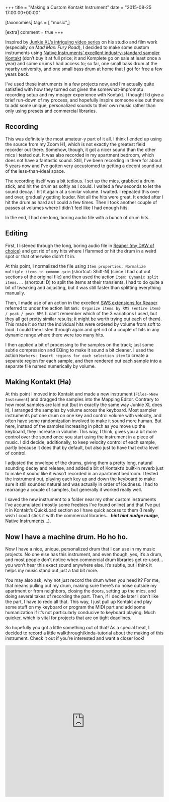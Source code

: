 +++
title = "Making a Custom Kontakt Instrument"
date = "2015-08-25 17:00:00+00:00"

[taxonomies]
tags = [ "music",]

[extra]
comment = true
+++
<p>Inspired by <a href="https://www.youtube.com/watch?v=MFHIBo3d4Rw">Junkie XL’s intriguing video series</a> on his studio and film work (especially on <em>Mad Max: Fury Road</em>), I decided to make some custom instruments using <a href="http://www.native-instruments.com/en/products/komplete/samplers/kontakt-5/">Native Instruments’ excellent industry-standard sampler Kontakt</a> (don’t buy it at full price; it and Komplete go on sale at least once a year) and some drums I had access to; so far, one small bass drum at the nearby university, and one small bass drum at home that I got for free a few years back.</p>
<!-- more -->
<p>I’ve used these instruments in a few projects now, and I’m actually quite satisfied with how they turned out given the somewhat-impromptu recording setup and my meager experience with Kontakt. I thought I’d give a brief run-down of my process, and hopefully inspire someone else out there to add some unique, personalized sounds to their own music rather than only using presets and commercial libraries.</p>

<h2 id="recording">Recording</h2>

<p>This was definitely the most amateur-y part of it all. I think I ended up using the source from my Zoom H1, which is not exactly the greatest field recorder out there. Somehow, though, it got a nicer sound than the other mics I tested out. It was also recorded in my apartment bedroom, which does not have a fantastic sound. Still, I’ve been recording in there for about 5 years now and I’ve gotten very accustomed to getting a decent sound out of the less-than-ideal space.</p>

<p>The recording itself was a bit tedious. I set up the mics, grabbed a drum stick, and hit the drum as softly as I could. I waited a few seconds to let the sound decay. I hit it again at a similar volume. I waited. I repeated this over and over, gradually getting louder. Not all the hits were great. It ended after I hit the drum as hard as I could a few times. Then I took another couple of passes at volumes where I didn’t feel like I had enough hits.</p>

<p>In the end, I had one long, boring audio file with a bunch of drum hits.</p>

<h2 id="editing">Editing</h2>

<p>First, I listened through the long, boring audio file in <a href="http://www.reaper.fm">Reaper (my DAW of choice)</a> and got rid of any hits where I flammed or hit the drum in a weird spot or that otherwise didn’t fit in.</p>

<p>At this point, I normalized the file using <code class="highlighter-rouge">Item properties: Normalize multiple items to common gain</code> (shortcut: Shift-N) (since I had cut out sections of the original file) and then used the action <code class="highlighter-rouge">Item: Dynamic split items...</code> (shortcut: D) to split the items at their transients. I had to do quite a bit of tweaking and adjusting, but it was still faster than splitting everything manually.</p>

<p>Then, I made use of an action in the excellent <a href="http://sws.mj-s.com/">SWS extensions for Reaper</a> referred to under the action list <code class="highlighter-rouge">SWS: Organize items by RMS (entire item) / peak / peak RMS</code> (I can’t remember which of the 3 variations I used, but they all get pretty similar results; it might be worth trying out each of them). This made it so that the individual hits were ordered by volume from soft to loud. I could then listen through again and get rid of a couple of hits in any dynamic range where there were too many hits.</p>

<p>I then applied a bit of processing to the samples on the track; just some subtle compression and EQing to make it sound a bit cleaner. I used the action <code class="highlighter-rouge">Markers: Insert regions for each selection item</code> to create a separate region for each sample, and then rendered out each sample into a separate file named numerically by volume.</p>

<h2 id="making-kontakt-ha">Making Kontakt (Ha)</h2>

<p>At this point I moved into Kontakt and made a new instrument (<code class="highlighter-rouge">Files-&gt;New Instrument</code>) and dragged the samples into the Mapping Editor. Contrary to how most samples are laid out (but in exactly the same way Junkie XL does it), I arranged the samples by volume across the keyboard. Most sampler instruments put one drum on one key and control volume with velocity, and often have some randomization involved to make it sound more human. But here, instead of the samples increasing in pitch as you move up the keyboard, they increase in volume. This way, I think, gives you a bit more control over the sound once you start using the instrument in a piece of music. I did decide, additionally, to keep velocity control of each sample, partly because it does that by default, but also just to have that extra level of control.</p>

<p>I adjusted the envelope of the drums, giving them a pretty long, natural sounding decay and release, and added a bit of Kontakt’s built-in reverb just to make it sound like it wasn’t recorded in an apartment bedroom. I tested the instrument out, playing each key up and down the keyboard to make sure it still sounded natural and was actually in order of loudness. I had to rearrange a couple of samples, but generally it worked really well.</p>

<p>I saved the new instrument to a folder near my other custom instruments I’ve accumulated (mostly some freebies I’ve found online) and that I’ve put it in Kontakt’s QuickLoad section so I have quick access to them (I really wish I could stick it with the commercial libraries… <strong><em>hint hint nudge nudge</em></strong>, Native Instruments…).</p>

<h2 id="now-i-have-a-machine-drum-ho-ho-ho">Now I have a machine drum. Ho ho ho.</h2>

<p>Now I have a nice, unique, personalized drum that I can use in my music projects. No one else has this instrument, and even though, yes, it’s a drum, and most people don’t notice when commercial drum libraries get re-used… you won’t hear this exact sound anywhere else. It’s subtle, but I think it helps my music stand out just a tad bit more.</p>

<p>You may also ask, why not just record the drum when you need it? For me, that means pulling out my drum, making sure there’s no noise outside my apartment or from neighbors, closing the doors, setting up the mics, and doing several takes of recording the part. Then, if I decide later I don’t like the part, I have to redo all that. This way, I just pull up Kontakt and play some stuff on my keyboard or program the MIDI part and add some humanization if it’s not particularly conducive to keyboard playing. Much quicker, which is vital for projects that are on tight deadlines.</p>

<p>So hopefully you got a little something out of that! As a special treat, I decided to record a little walkthrough/kinda-tutorial about the making of this instrument. Check it out if you’re interested and want a closer look!</p>

<iframe width="100%" height="480" src="https://www.youtube.com/embed/-c6fZ_vaur4" frameborder="0" allowfullscreen=""></iframe>

